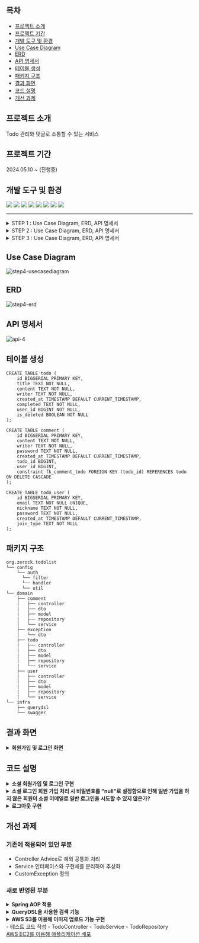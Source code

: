 ## 목차
+ [프로젝트 소개](#프로젝트-소개)
+ [프로젝트 기간](#프로젝트-기간)
+ [개발 도구 및 환경](#개발-도구-및-환경)
+ [Use Case Diagram](#use-case-diagram)
+ [ERD](#erd)
+ [API 명세서](#api-명세서)
+ [테이블 생성](#테이블-생성)
+ [패키지 구조](#패키지-구조)
+ [결과 화면](#결과-화면)
+ [코드 설명](#코드-설명)
+ [개선 과제](#개선-과제)

## 프로젝트 소개
Todo 관리와 댓글로 소통할 수 있는 서비스

## 프로젝트 기간
2024.05.10 ~ (진행중)

## 개발 도구 및 환경
<img src="https://img.shields.io/badge/kotlin-%237F52FF.svg?style=for-the-badge&logo=kotlin&logoColor=white"/> <img src="https://img.shields.io/badge/jdk17-%23ED8B00.svg?style=for-the-badge&logo=openjdk&logoColor=white"/> <img src="https://img.shields.io/badge/springboot3-6DB33F?style=for-the-badge&logo=springboot&logoColor=white"> <img src="https://camo.githubusercontent.com/3c0e585bf7fbcca3f142c9c5de6bf415189bfebf5ebe71f59d2efd6272fd8d10/68747470733a2f2f696d672e736869656c64732e696f2f62616467652f537072696e672044617461204a70612d3644423333463f7374796c653d666f722d7468652d6261646765266c6f676f3d737072696e67266c6f676f436f6c6f723d7768697465"> 
<img src="https://img.shields.io/badge/postgres-%23316192.svg?style=for-the-badge&logo=postgresql&logoColor=white"> <img src="https://img.shields.io/badge/IntelliJIDEA-000000.svg?style=for-the-badge&logo=intellij-idea&logoColor=white"/> <img src="https://img.shields.io/badge/git-%23F05033.svg?style=for-the-badge&logo=git&logoColor=white"/> <img src="https://img.shields.io/badge/-Swagger-%23Clojure?style=for-the-badge&logo=swagger&logoColor=white">

---
<details>
    <summary>STEP 1 : Use Case Diagram, ERD, API 명세서</summary><div>

<b>Use Case Diagram</b>  
![USECASEDIAGRAM](https://github.com/hellou8363/todolist/assets/89592727/f4cbf471-fc3f-43b6-8167-4c3cf8e27b04)

<b>ERD</b>  
![step1-erd](https://github.com/hellou8363/todolist/assets/89592727/2734bbae-1764-4ceb-b484-9a8044a3d352)

<b>API 명세서</b>  
![step1-api](https://github.com/hellou8363/todolist/assets/89592727/9f11a462-669d-4446-8e09-055474dce70f)

</div></details>
<details>
    <summary>STEP 2 : Use Case Diagram, ERD, API 명세서</summary><div>

<b>Use Case Diagram</b>  
![step2-usecasediagram](https://github.com/hellou8363/todolist/assets/89592727/9cbee50e-f1b3-4beb-a84f-2f8a08b63b18)

<b>ERD</b>  
![step2-erd](https://github.com/hellou8363/todolist/assets/89592727/5151142b-0aab-412a-86f9-575ab9735a83)

<b>API 명세서</b>  
![step2-api](https://github.com/hellou8363/todolist/assets/89592727/ed4c86c6-aa35-49b9-bbb5-09d3867c32b4)

</div></details>
<details>
    <summary>STEP 3 : Use Case Diagram, ERD, API 명세서</summary><div>

<b>Use Case Diagram</b>  
![step3-api](https://github.com/hellou8363/todolist/assets/89592727/bb65c070-cdef-435a-bd8e-3299f9b6b764)

<b>ERD</b>  
![step2-erd](https://github.com/hellou8363/todolist/assets/89592727/5151142b-0aab-412a-86f9-575ab9735a83)

<b>API 명세서</b>  
![step3-api](https://github.com/hellou8363/todolist/assets/89592727/85e6c0e6-7fe9-492c-955d-56382ac3040c)

</div></details>

## Use Case Diagram
![step4-usecasediagram](https://github.com/hellou8363/todolist/assets/89592727/5f87dd2e-5123-4e0d-aee7-cf1b13700e2c)

## ERD
![step4-erd](https://github.com/hellou8363/todolist/assets/89592727/4be336be-b224-4b8f-8b1b-f37568c9f8e6)

## API 명세서
![api-4](https://github.com/hellou8363/todolist/assets/89592727/6d5d7680-9363-4df9-bcac-43b6c3997f82)

## 테이블 생성
``` 
CREATE TABLE todo (
    id BIGSERIAL PRIMARY KEY,
    title TEXT NOT NULL,
    content TEXT NOT NULL,
    writer TEXT NOT NULL,
    created_at TIMESTAMP DEFAULT CURRENT_TIMESTAMP,
    completed TEXT NOT NULL,
    user_id BIGINT NOT NULL,
    is_deleted BOOLEAN NOT NULL
);

CREATE TABLE comment (
    id BIGSERIAL PRIMARY KEY,
    content TEXT NOT NULL,
    writer TEXT NOT NULL,
    password TEXT NOT NULL,
    created_at TIMESTAMP DEFAULT CURRENT_TIMESTAMP,
    todo_id BIGINT,
    user_id BIGINT,
    constraint fk_comment_todo FOREIGN KEY (todo_id) REFERENCES todo ON DELETE CASCADE
);

CREATE TABLE todo_user (
    id BIGSERIAL PRIMARY KEY,
    email TEXT NOT NULL UNIQUE,
    nickname TEXT NOT NULL,
    password TEXT NOT NULL,
    created_at TIMESTAMP DEFAULT CURRENT_TIMESTAMP,
    join_type TEXT NOT NULL
);
```
## 패키지 구조
```
org.zerock.todolist
└── config
    └── auth
      └── filter
      └── handler
      └── util
└── domain
    ├── comment
    |   ├── controller
    |   ├── dto
    |   ├── model
    |   ├── repository
    |   └── service
    ├── exception
    |   └── dto
    ├── todo
    |   ├── controller
    |   ├── dto
    |   ├── model
    |   ├── repository
    |   └── service
    ├── user
    |   ├── controller
    |   ├── dto
    |   ├── model
    |   ├── repository
    |   └── service
└── infra
    ├── querydsl
    └── swagger
```

## 결과 화면
<details>
    <summary><b>회원가입 및 로그인 화면</b></summary>
    <img src="https://github.com/hellou8363/todolist/assets/89592727/7c01d0a5-93f4-4101-a943-1419019fdea3">
</details>

## 코드 설명
<details>
    <summary><b>소셜 회원가입 및 로그인 구현</b></summary>
    <div markdown="1">
Client로부터 Kakao의 AccessToken을 전달 받는다.  

```kotlin
@GetMapping("/signin/kakao")
fun signinKakao(@RequestParam accessToken: String, response: HttpServletResponse) { 
    userService.signWithKakao(accessToken, response)
}
```

Service에서 진행되는 로직은 다음과 같다.
1. AccessToken으로 카카오에서 회원 정보를 가져온다.
2. Database에 카카오 회원 정보의 이메일과 일치하는 이메일이 있는지 확인한다.  
    2-1. 일치하는 이메일이 있다면 예외 발생 없이 userInfo 변수에 해당 회원의 정보가 담긴다.  
    2-2. 일치하는 이메일이 없다면 EmptyResultDataAccessException 예외가 발생하며 5번을 수행한다.
3. 가져온 회원 정보의 이메일이 이미 카카오로 가입된 회원인지 확인한다.  
    3-1. 이미 카카오로 가입된 회원이면 로그인으로 처리한다.  
    3-2. 카카오로 가입된 회원이 아니라면 일반회원(default)으로 가입된 회원이므로 가입종류에 "KAKAO"를 추가한 후 로그인 처리한다.  
4. EmptyResultDataAccessException 예외가 발생했다는 것은 DB에 이메일과 일치하는 회원 정보가 없기 때문으로 신규가입 처리한다.  
    4-1. 신규회원으로 등한다.  
    4-2. 신규회원으로 등록된 정보로 로그인 처리한다.

```kotlin
@Transactional
override fun signWithKakao(accessToken: String, response: HttpServletResponse) {

    // 1. 카카오에서 회원 정보를 가져옴
    val kakaoUserInfo = getUserFromKakao(accessToken)

    try {
        // 2. DB에 가져온 회원 정보의 이메일이 존재하는지 확인
        val userInfo = userRepository.findByEmail(kakaoUserInfo["email"] as String)

         // 3. 이미 카카오로 가입된 회원인지 확인
        if (userInfo.joinType.contains("KAKAO")) {

            // 3-1. 로그인 처리
            return signinUser(
                SigninRequest(
                    kakaoUserInfo["email"] as String,
                    "null"
                ),
                response
            )
        }

        // 3-2. 가입종류에 KAKAO 추가 후 로그인 처리
        // 2번에서 예외가 발생하지 않는 것은 회원 정보가 존재하기 때문
        // 회원가입의 기본 jointype은 "EMAIL"
        userInfo.joinType = "${userInfo.joinType}, KAKAO"

        return signinUser(
            SigninRequest(
                kakaoUserInfo["email"] as String,
                   "null"
            ),
            response
        )

    // 4. EmptyResultDataAccessException 예외가 발생했다는 것은
    // DB에 이메일과 일치하는 회원 정보가 없기 때문
    } catch (e: EmptyResultDataAccessException) { 

        // 4-1. 신규회원으로 등록
        createUser(
            CreateUserRequest(
                kakaoUserInfo["email"].toString(),
                kakaoUserInfo["nickname"].toString(),
                "null"
            ),
            joinType = "KAKAO"
        )

        // 4-2. 신규회원으로 등록된 정보로 로그인 처리
        return signinUser(
            SigninRequest(
                kakaoUserInfo["email"] as String,
                 "null"
            ),
           response
        )
    }
}
```

</div></details>
<details>
    <summary><b>소셜 로그인 회원 가입 처리 시 비밀번호를 "null"로 설정함으로 인해 일반 가입을 하지 않은 회원이 소셜 이메일로 일반 로그인을 시도할 수 있지 않은가?</b></summary><div>
해당 부분은 UserDetailsService 구현 클래스의 loadUserByUsername에서 사용자 정보를 불러온 후 가입종류(jointype)에 기본 가입 종류인 "EMAIL"이 없다면 401 Unauthorized이 발생되도록 처리했다.

```kotlin
class UserDetailServiceImpl(
    private val userRepository: UserRepository
) : UserDetailsService {

    override fun loadUserByUsername(email: String): UserDetails {
        var user: User

        try {
            user = userRepository.findByEmail(email)

            if(!user.joinType.contains("EMAIL")) {
                throw UsernameNotFoundException(email)
            }

        } catch (e: InternalAuthenticationServiceException) {
            throw UsernameNotFoundException(email)
        }

        return CustomUserDetails(user)
    }
}
```

</div></details>
<details>
    <summary><b>로그아웃 구현</b></summary><div>
Client로부터 로그아웃 처리할 useId를 전달 받는다.

```kotlin
@GetMapping("/logout")
fun logout(@RequestHeader(name = "userId") userId: String, response: HttpServletResponse) {
    userService.logoutUser(userId, response)
}
```
Service에서 Cookie로 보낸 RefreshToken을 삭제하는 메서드를 호출한다.
```kotlin
override fun logoutUser(userId: String, response: HttpServletResponse) {
    jwtUtil.deleteTokenToCookie(userId, response)
}
```
DB에 저장된 RefreshToken을 삭제하고 브라우저에 저장한 Cookie의 만료 시간을 0으로 설정해 삭제 되도록 응답을 보낸다.
``` kotlin
fun deleteTokenToCookie(userId: String, response: HttpServletResponse) {

    // DB에 저장된 RefreshToken 삭제
    redisService.delete(userId)

    // 브라우저에 저장한 RefreshToken 삭제
    val refreshTokenCookie = Cookie("TODOLIST_REFRESHTOKEN", null)
    refreshTokenCookie.path = "/" // 모든 경로에서 접근 가능
    refreshTokenCookie.maxAge = 0 // 유효기간(초)
    refreshTokenCookie.secure = true // HTTPS를 통해 전송되는 경우 쿠키 전송
    refreshTokenCookie.isHttpOnly = true // 브라우저에서 쿠키 접근 X

    response.status = HttpStatus.NO_CONTENT. value()
    response.contentType = MediaType.APPLICATION_JSON_VALUE

    response.addCookie(refreshTokenCookie) // 응답 헤더에 Cookie를 포함
}
```
</div></details>

## 개선 과제
### 기존에 적용되어 있던 부분
- Controller Advice로 예외 공통화 처리
- Service 인터페이스와 구현체를 분리하여 추상화
- CustomException 정의
### 새로 반영된 부분
<details>
    <summary><b>Spring AOP 적용</b></summary><div><br/>

```
@Aspect
@Component
class StopWatchAspect {
    private val logger = LoggerFactory.getLogger("Execution Time Logger")

    // domain 전체에 적용되며 수행시간을 로깅
    @Around("execution(* org.zerock.todolist.domain..*(..))")
    fun run(joinPoint: ProceedingJoinPoint): Any? {
        val stopWatch = StopWatch()

        stopWatch.start() // 시간 체크 시작
        // 메서드 실행(예: Service의 getTodoById())
        val result = joinPoint.proceed() 
        stopWatch.stop() // 시간 체크 종료

        // 호출된 메서드에 대한 정보
        val className =
            joinPoint.signature.declaringTypeName // 패키지명.클래스명
        val methodName = joinPoint.signature.name // 메서드명
        val methodArguments = joinPoint.args // 메서드에 사용되는 파라미터

        // 측정된 수행 시간
        val timeElapsedMs = stopWatch.totalTimeMillis // elapsed time

        // 메서드 정보와 수행 시간 출력
        logger.info(
            "{} - {} | Arguments: {} | Execution Time: {}ms",
            className,
            methodName,
            methodArguments.joinToString(", "),
            timeElapsedMs
        )

        return result
    }
}
```
</div></details>
<details>
    <summary><b>QueryDSL을 사용한 검색 기능</b></summary>
    <br/>
    1. 다양한 조건을 동적 쿼리로 처리<br/>
    <li>제목 및 작성자: 검색어 포함</li>
    <li>게시글 상태(Todo 완료 여부): 검색과 일치</li>
    <li>N일 전 게시글: 검색과 일치</li>
    <br/>
    2. Pageable을 사용해 페이징 및 정렬 기능 구현<br/><br/>

<div>

``` 
@Repository
class TodoRepositoryImpl(
    private val queryFactory: JPAQueryFactory
) : CustomTodoRepository {

    // QueryDSL 사용을 위한 Q타입 클래스 객체
    private val todo = QTodo.todo

    override fun search(searchType: SearchType, keyword: String, pageable: Pageable): Page<Todo> {

        // 검색조건(SearchType)에 따라 where절에 추가될 쿼리
        val where = when (searchType) {
            SearchType.NONE -> null
            SearchType.TITLE -> todo.title.like("%$keyword%") // 키워드 포함
            SearchType.WRITER -> todo.writer.like("%$keyword%") // 키워드 포함
            SearchType.STATE -> todo.completed.eq(TodoCompleted.valueOf(keyword)) // 정확히 일치(TRUE or FALSE)
            SearchType.DAYSAGO -> // 현재 날짜 - 작성일자 = N일전
                Expressions.currentTimestamp().dayOfMonth()
                    .subtract(todo.createdAt.dayOfMonth())
                    .eq(keyword.toInt())
        }

        // 데이터 전체 개수
        val totalCount = queryFactory.select(todo.count())
            .from(todo)
            // Soft Delete 처리된 데이터 제외 + 검색 조건과 일치하는 데이터
            .where(todo.isDeleted.isFalse.and(where)) 
            .fetchOne() ?: 0L

        val contents = queryFactory.selectFrom(todo)
            .where(todo.isDeleted.isFalse.and(where))
            // 정렬 기준에 따라 데이터를 정렬
            .orderBy(*QueryDslUtil.getOrderSpecifier(todo, pageable.sort))
            .offset(pageable.offset) // 가져올 데이터의 시작 번호
            .limit(pageable.pageSize.toLong()) // 가져올 데이터의 개수
            .fetch()

        return PageImpl(contents, pageable, totalCount)
    }
}
```

search 메서드 내 orderBy에서 호출하는 메서드
```
class QueryDslUtil {

    companion object {
        fun getOrderSpecifier(qEntity: EntityPathBase<*>, sort: Sort): Array<OrderSpecifier<*>> {
            val orders = arrayListOf<OrderSpecifier<*>>()

            sort.forEach {
                orders.add(
                    OrderSpecifier(
                        // 정렬 조건이 오름차순이면 ASC, 아니면 DESC
                        if (it.isAscending) Order.ASC else Order.DESC,
                        
                        // 정렬 기준 컬럼의 Path
                        PathBuilder(qEntity.type, qEntity.metadata)
                            .get(it.property) as Expression<out Comparable<*>> 
                    )
                )
            }

            return orders.toTypedArray()
        }
    }
}
```
</div>
</details>
<details>
    <summary><b>AWS S3를 이용해 이미지 업로드 기능 구현</b></summary><div><br/>
1. 이미지 업로드를 위한 S3 Service 클래스 추가

```
@Service
class S3Service(
    private val s3Operations: S3Operations,
    @Value("\${spring.cloud.aws.s3.bucket}")
    private val bucket: String,
) {

    @Transactional
    fun upload(file: MultipartFile, key: String): String {
        // 업로드할 이미지 확장자 목록 정의
        val imageTypes = listOf("jpg", "jpeg", "png", "gif", "bmp")

        // contentType의 확장자 부분만 추출(예: image/png -> png)해 미리 정의한 확장자와 일치하는지 확인
        if (!imageTypes.contains(file.contentType.toString().split("/")[1])) {
            throw IllegalArgumentException("이미지 파일만 업로드가 가능합니다.") // 일치하지 않을 경우 예외 발생
        }

        file.inputStream.use { it -> // use: 블록 내 코드 실행 후 예외 발생 여부에 관계없이 close
            return s3Operations.upload(
                // 버킷명, key(버킷 업로드 시 적용되는 파일명), 업로드할 파일(InputStream), 파일의 메타데이터(ObjectMetadata)
                bucket, key, it,
                ObjectMetadata.builder().contentType(file.contentType).build()
            ).url.toString() // 업로드된 URL을 반환
        }
    }
}
```

<br/>
2. 업로드 요청 파일의 크기가 설정된 파일 크기를 초과하는 경우에 대해 2개의 예외 클래스를 추가

```
class CustomFileSizeLimitExceededException(
    message: String, actual: Long, permitted: Long
) :
    FileSizeLimitExceededException(message, actual, permitted) {

    override val message: String
        get() = "업로드 가능한 이미지는 최대 크기는 ${permittedSize / (1024 * 1024)}MB 입니다."
}

class CustomSizeLimitExceededException(
    message: String, actual: Long, permitted: Long
) : SizeLimitExceededException(message, actual, permitted) {

    override val message: String
        get() = "업로드 가능한 이미지의 전체 크기는 ${permittedSize / (1024 * 1024)}MB 입니다."
}
```

<br/>
3. 위 두 개의 예외 클래스를 GlobalExceptionHandler 클래스에 추가

```
@RestControllerAdvice
class GlobalExceptionHandler {

    // ...

    @ExceptionHandler(FileSizeLimitExceededException::class)
    fun handleFileSizeLimitExceededException(e: FileSizeLimitExceededException): ResponseEntity<ErrorResponse> {
        return ResponseEntity.status(HttpStatus.BAD_REQUEST)
            .body(
                ErrorResponse(
                    e.message?.let {
                        CustomFileSizeLimitExceededException(
                            it, // message
                            e.actualSize, // 실제 파일 크기
                            e.permittedSize // 최대 허용 파일 크기
                        ).message
                    }
                )
            )
    }

    @ExceptionHandler(SizeLimitExceededException::class)
    fun handleSizeLimitExceededException(e: SizeLimitExceededException): ResponseEntity<ErrorResponse> {
        return ResponseEntity.status(HttpStatus.BAD_REQUEST)
            .body(
                ErrorResponse(
                    e.message?.let {
                        CustomSizeLimitExceededException(
                            it, // message
                            e.actualSize, // 실제 파일 크기
                            e.permittedSize // 최대 허용 파일 크기
                        ).message
                    }
                )
            )
    }
}
```
</div>
</details>
- 테스트 코드 작성
    - TodoController
    - TodoService
    - TodoRepository
<br />
<a href="http://52.78.60.170/swagger-ui/index.html">AWS EC2를 이용해 애플리케이션 배포</a>
